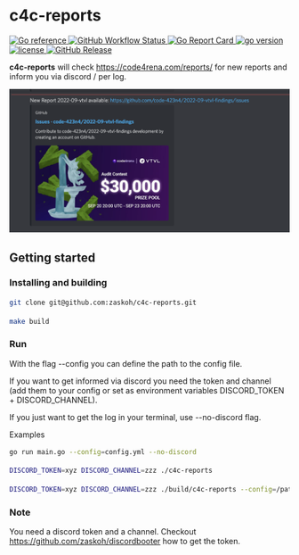 # c4c-reports

<p>
    <a href="https://pkg.go.dev/github.com/zaskoh/c4c-reports">
        <img alt="Go reference" src="https://img.shields.io/badge/reference-grey?style=flat-square&logo=Go">
    </a>
    <a href="https://github.com/zaskoh/c4c-reports/actions/workflows/test.yml">
        <img alt="GitHub Workflow Status" src="https://github.com/zaskoh/c4c-reports/workflows/Test/badge.svg?style=flat-square">
    </a>
    <a href="https://goreportcard.com/report/github.com/zaskoh/c4c-reports">
        <img alt="Go Report Card" src="https://img.shields.io/badge/go%20report-A+-brightgreen.svg?style=flat-square">
    </a>
    <a href="https://github.com/zaskoh/c4c-reports/blob/main/go.mod">
        <img alt="go version" src="https://img.shields.io/github/go-mod/go-version/zaskoh/c4c-reports?style=flat-square&logo=Go">
    </a>
    <a href="https://github.com/zaskoh/c4c-reports/blob/main/LICENSE">
        <img alt="license" src="https://img.shields.io/github/license/zaskoh/c4c-reports?style=flat-square">
    </a>
    <a href="https://github.com/zaskoh/c4c-reports/releases">
        <img alt="GitHub Release" src="https://img.shields.io/github/v/release/zaskoh/c4c-reports?style=flat-square&include_prereleases&sort=semver">
    </a>
</p>

**c4c-reports** will check https://code4rena.com/reports/ for new reports and inform you via discord / per log.

![discord message](/img/discord-info.png)

## Getting started

### Installing and building
```bash
git clone git@github.com:zaskoh/c4c-reports.git

make build
```

### Run
With the flag --config you can define the path to the config file.  

If you want to get informed via discord you need the token and channel (add them to your config or set as environment variables DISCORD_TOKEN + DISCORD_CHANNEL).

If you just want to get the log in your terminal, use --no-discord flag.

Examples
```bash
go run main.go --config=config.yml --no-discord

DISCORD_TOKEN=xyz DISCORD_CHANNEL=zzz ./c4c-reports

DISCORD_TOKEN=xyz DISCORD_CHANNEL=zzz ./build/c4c-reports --config=/path/to/config.yml
```

### Note
You need a discord token and a channel. Checkout https://github.com/zaskoh/discordbooter how to get the token.